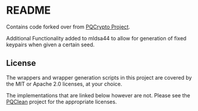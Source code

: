 # README

Contains code forked over from [PQCrypto Project](https://github.com/rustpq/pqcrypto/tree/main/pqcrypto-mldsa).

Additional Functionality added to mldsa44 to allow for generation of fixed keypairs when given a certain seed.


## License

The wrappers and wrapper generation scripts in this project are covered by the
MIT or Apache 2.0 licenses, at your choice.

The implementations that are linked below however are not. Please see the [PQClean][pqclean]
project for the appropriate licenses.

[pqclean]: https://github.com/PQClean/PQClean/
[nistpqc]: https://nist.gov/pqc/